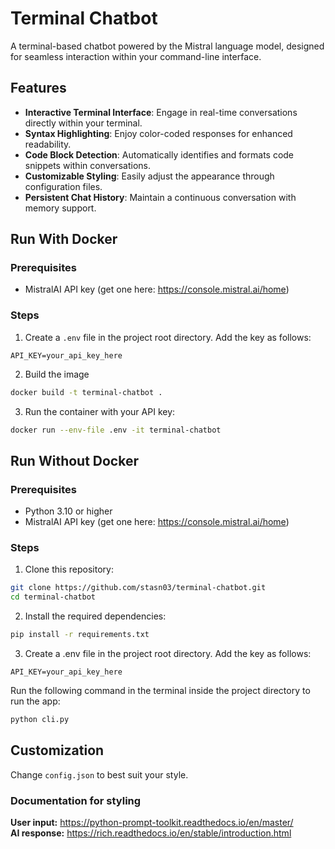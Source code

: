 # Terminal Chatbot

A terminal-based chatbot powered by the Mistral language model, designed for seamless interaction within your command-line interface.

## Features

- **Interactive Terminal Interface**: Engage in real-time conversations directly within your terminal.  
- **Syntax Highlighting**: Enjoy color-coded responses for enhanced readability.  
- **Code Block Detection**: Automatically identifies and formats code snippets within conversations.  
- **Customizable Styling**: Easily adjust the appearance through configuration files.  
- **Persistent Chat History**: Maintain a continuous conversation with memory support.  

## Run With Docker

### Prerequisites
- MistralAI API key  (get one here: https://console.mistral.ai/home)

### Steps
1. Create a ```.env``` file in the project root directory. Add the key as follows:
```env
API_KEY=your_api_key_here
```

2. Build the image
```bash
docker build -t terminal-chatbot .
```

3. Run the container with your API key:
```bash
docker run --env-file .env -it terminal-chatbot
```


## Run Without Docker
### Prerequisites

- Python 3.10 or higher  
- MistralAI API key  (get one here: https://console.mistral.ai/home)


### Steps

1. Clone this repository:

```bash
git clone https://github.com/stasn03/terminal-chatbot.git
cd terminal-chatbot
```

2. Install the required dependencies:
```bash
pip install -r requirements.txt
```

3. Create a .env file in the project root directory. Add the key as follows:
```env
API_KEY=your_api_key_here
```

Run the following command in the terminal inside the project directory to run the app:
```bash
python cli.py
```

## Customization
Change ```config.json``` to best suit your style.<br>
### Documentation for styling
**User input:** https://python-prompt-toolkit.readthedocs.io/en/master/<br>
**AI response:** https://rich.readthedocs.io/en/stable/introduction.html
